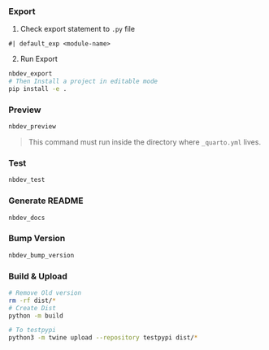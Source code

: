 ### Export

1. Check export statement to `.py` file

```
#| default_exp <module-name>
```

2. Run Export

```zsh
nbdev_export
# Then Install a project in editable mode 
pip install -e .
```

### Preview

```zsh
nbdev_preview
```

> This command must run inside the directory where `_quarto.yml` lives.



### Test

```zsh
nbdev_test
```

### Generate README

```zsh
nbdev_docs
```

### Bump Version

```zsh
nbdev_bump_version
```

### Build & Upload

```zsh
# Remove Old version
rm -rf dist/*
# Create Dist
python -m build

# To testpypi
python3 -m twine upload --repository testpypi dist/*
```
